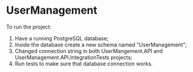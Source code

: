 # UserManagement

To run the project:

1. Have a running PostgreSQL database;
2. Inside the database create a new schema named "UserManagement";
3. Changed connection string in both UserMangement.API and UserManagement.API.IntegrationTests projects;
4. Run tests to make sure that database connection works.
